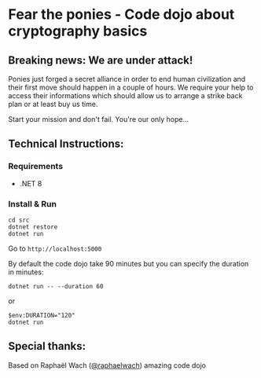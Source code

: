 # Fear the ponies - Code dojo about cryptography basics 

## Breaking news: We are under attack!

Ponies just forged a secret alliance in order to end human civilization and their first move should happen in a couple of hours. We require your help to access their informations which should allow us to arrange a strike back plan or at least buy us time.

Start your mission and don't fail. You're our only hope...

## Technical Instructions:

### Requirements
- .NET 8

### Install & Run

```
cd src
dotnet restore
dotnet run
```

Go to ```http://localhost:5000```

By default the code dojo take 90 minutes but you can specify the duration in minutes:

```
dotnet run -- --duration 60
```

or

```
$env:DURATION="120"
dotnet run
```

## Special thanks:

Based on Raphaël Wach ([@raphaelwach](https://twitter.com/raphaelwach)) amazing code dojo
